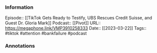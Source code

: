 ### Information

Episode:: [[TikTok Gets Ready to Testify, UBS Rescues Credit Suisse, and Guest Dr. Gloria Mark]]
Podcast:: [[Pivot]]
URL:: https://megaphone.link/VMP3910258333
Date:: [[2023-03-22]]
Tags:: #tiktok #attention #bankfailure 
#podcast


### Annotations

